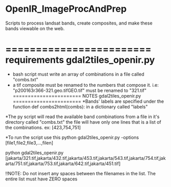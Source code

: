 OpenIR_ImageProcAndPrep
=======================

Scripts to process landsat bands, create composites, and make these bands viewable on the web.

========================
requirements gdal2tiles_openir.py
========================
* bash script must write an array of combinations in a file called "combs.txt"
* a tif composite must be renamed to the numbers that compose it. i.e: "p200163r366-321.geo.tifGEO.tif" must be renamed to "321.tif"
=======================
NOTES gdal2tiles_openir.py
=======================
 *Bands' labels are specified under the function  def combs2html(combs): in a dictionary called "labels"

*The py script will read the available band combinations from a file in it's directory called "combs.txt" the file will have only one lines that is a list of the combinations. ex: [423,754,751]

*To run the script use this 
python gdal2tiles_openir.py  -options [file1,file2,file3,…,filen]

python gdal2tiles_openir.py  [jakarta/321.tif,jakarta/432.tif,jakarta/453.tif,jakarta/543.tif,jakarta/754.tif,jakarta/751.tif,jakarta/753.tif,jakarta/642.tif,jakarta/451.tif]

!!NOTE: Do not insert any spaces between the filenames in the list. The entire list must have ZERO spaces

